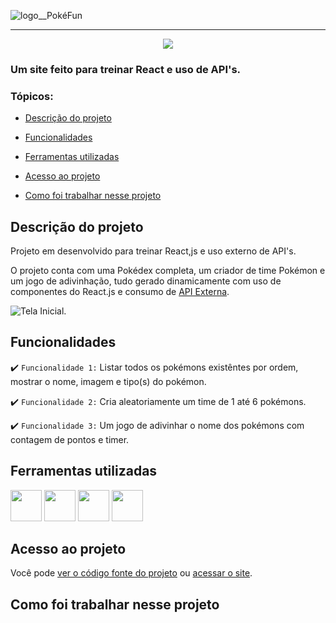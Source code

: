 ![logo__PokéFun](https://media.discordapp.net/attachments/844323169900167218/997271449469468763/logo.png)

<hr>

<p align="center">
   <img src="http://img.shields.io/static/v1?label=STATUS&message=EM%20DESENVOLVIMENTO&color=RED&style=for-the-badge"/>
</p>

### Um site feito para treinar React e uso de API's.

### Tópicos:

- [Descrição do projeto](#descrição)

- [Funcionalidades](#funcionalidades)

- [Ferramentas utilizadas](#ferramentas)

- [Acesso ao projeto](#acesso)

- [Como foi trabalhar nesse projeto](#como-foi-trabalhar-nesse-projeto)

## Descrição do projeto

<p align="justify">
Projeto em desenvolvido para treinar React,js e uso externo de API's.

O projeto conta com uma Pokédex completa, um criador de time Pokémon e um jogo de adivinhação, tudo gerado dinamicamente com uso de componentes do React.js e consumo de [API Externa](https://pokeapi.co/).

![Tela Inicial.]()
</p>

## Funcionalidades

:heavy_check_mark: `Funcionalidade 1:` Listar todos os pokémons existêntes por ordem, mostrar o nome, imagem e tipo(s) do pokémon.

:heavy_check_mark: `Funcionalidade 2:` Cria aleatoriamente um time de 1 até 6 pokémons.

:heavy_check_mark: `Funcionalidade 3:` Um jogo de adivinhar o nome dos pokémons com contagem de pontos e timer.

## Ferramentas utilizadas

<img width="50px" src="https://cdn.jsdelivr.net/gh/devicons/devicon/icons/javascript/javascript-original.svg"/>

<img width="50px" src="https://cdn.jsdelivr.net/gh/devicons/devicon/icons/html5/html5-original.svg"/>

<img width="50px" src="https://cdn.jsdelivr.net/gh/devicons/devicon/icons/css3/css3-original.svg"/>

<img width="50px" src="https://cdn.jsdelivr.net/gh/devicons/devicon/icons/react/react-original.svg"/>


###

## Acesso ao projeto

Você pode [ver o código fonte do projeto](https://github.com/JosielJ/PokeFun/) ou [acessar o site](https://pokefun.netlify.app/).

## Como foi trabalhar nesse projeto
